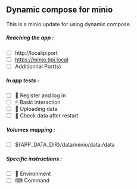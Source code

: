 ## Dynamic compose for minio
This is a minio update for using dynamic compose.
##### Reaching the app :
- [ ] http://localip:port
- [ ] https://minio.tipi.local
- [ ] Additionnal Port(s)
##### In app tests :
- [ ] 📝 Register and log in
- [ ] 🖱 Basic interaction
- [ ] 🌆 Uploading data
- [ ] 🔄 Check data after restart
##### Volumes mapping :
- [ ] ${APP_DATA_DIR}/data/minio/data:/data
##### Specific instructions :
- [ ] 🌳 Environment
- [ ] ⌨ Command
